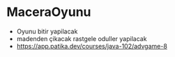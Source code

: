# MaceraOyunu
* Oyunu bitir yapilacak
* madenden çikacak rastgele oduller yapilacak
* https://app.patika.dev/courses/java-102/advgame-8